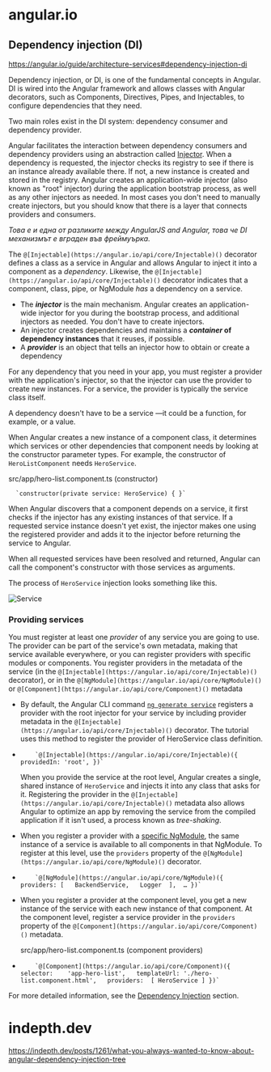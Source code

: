 # angular.io

## Dependency injection (DI)
https://angular.io/guide/architecture-services#dependency-injection-di

Dependency injection, or DI, is one of the fundamental concepts in Angular. DI is wired into the Angular framework and allows classes with Angular decorators, such as Components, Directives, Pipes, and Injectables, to configure dependencies that they need.

Two main roles exist in the DI system: dependency consumer and dependency provider.

Angular facilitates the interaction between dependency consumers and dependency providers using an abstraction called [Injector](https://angular.io/guide/glossary#injector). When a dependency is requested, the injector checks its registry to see if there is an instance already available there. If not, a new instance is created and stored in the registry. Angular creates an application-wide injector (also known as "root" injector) during the application bootstrap process, as well as any other injectors as needed. In most cases you don't need to manually create injectors, but you should know that there is a layer that connects providers and consumers.

*Това е и една от разликите между AngularJS and Angular, това че DI механизмът е вграден във фреймуърка.*

The `@[Injectable](https://angular.io/api/core/Injectable)()` decorator defines a class as a service in Angular and allows Angular to inject it into a component as a _dependency_. Likewise, the `@[Injectable](https://angular.io/api/core/Injectable)()` decorator indicates that a component, class, pipe, or NgModule _has_ a dependency on a service.

-   The **_injector_** is the main mechanism. Angular creates an application-wide injector for you during the bootstrap process, and additional injectors as needed. You don't have to create injectors.
-   An injector creates dependencies and maintains a **_container_ of dependency instances** that it reuses, if possible.
-   A **_provider_** is an object that tells an injector how to obtain or create a dependency


For any dependency that you need in your app, you must register a provider with the application's injector, so that the injector can use the provider to create new instances. For a service, the provider is typically the service class itself.

A dependency doesn't have to be a service —it could be a function, for example, or a value.

When Angular creates a new instance of a component class, it determines which services or other dependencies that component needs by looking at the constructor parameter types. For example, the constructor of `HeroListComponent` needs `HeroService`.

src/app/hero-list.component.ts (constructor)

      `constructor(private service: HeroService) { }`
    

When Angular discovers that a component depends on a service, it first checks if the injector has any existing instances of that service. If a requested service instance doesn't yet exist, the injector makes one using the registered provider and adds it to the injector before returning the service to Angular.

When all requested services have been resolved and returned, Angular can call the component's constructor with those services as arguments.

The process of `HeroService` injection looks something like this.

![Service](https://angular.io/generated/images/guide/architecture/injector-injects.png)

### Providing services

You must register at least one _provider_ of any service you are going to use. The provider can be part of the service's own metadata, making that service available everywhere, or you can register providers with specific modules or components. You register providers in the metadata of the service (in the `@[Injectable](https://angular.io/api/core/Injectable)()` decorator), or in the `@[NgModule](https://angular.io/api/core/NgModule)()` or `@[Component](https://angular.io/api/core/Component)()` metadata

-   By default, the Angular CLI command [`ng generate service`](https://angular.io/cli/generate) registers a provider with the root injector for your service by including provider metadata in the `@[Injectable](https://angular.io/api/core/Injectable)()` decorator. The tutorial uses this method to register the provider of HeroService class definition.
    

-         `@[Injectable](https://angular.io/api/core/Injectable)({  providedIn: 'root', })`
        
    
    When you provide the service at the root level, Angular creates a single, shared instance of `HeroService` and injects it into any class that asks for it. Registering the provider in the `@[Injectable](https://angular.io/api/core/Injectable)()` metadata also allows Angular to optimize an app by removing the service from the compiled application if it isn't used, a process known as _tree-shaking_.
    
-   When you register a provider with a [specific NgModule](https://angular.io/guide/architecture-modules), the same instance of a service is available to all components in that NgModule. To register at this level, use the `providers` property of the `@[NgModule](https://angular.io/api/core/NgModule)()` decorator.
    
-         `@[NgModule](https://angular.io/api/core/NgModule)({   providers: [   BackendService,   Logger  ],  … })`
        
    
-   When you register a provider at the component level, you get a new instance of the service with each new instance of that component. At the component level, register a service provider in the `providers` property of the `@[Component](https://angular.io/api/core/Component)()` metadata.
    
    src/app/hero-list.component.ts (component providers)
    

-         `@[Component](https://angular.io/api/core/Component)({   selector:    'app-hero-list',   templateUrl: './hero-list.component.html',   providers:  [ HeroService ] })`
        
    

For more detailed information, see the [Dependency Injection](https://angular.io/guide/dependency-injection) section.


# indepth.dev

https://indepth.dev/posts/1261/what-you-always-wanted-to-know-about-angular-dependency-injection-tree